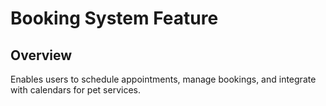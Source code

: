 # Booking System Feature

## Overview
Enables users to schedule appointments, manage bookings, and integrate with calendars for pet services.
